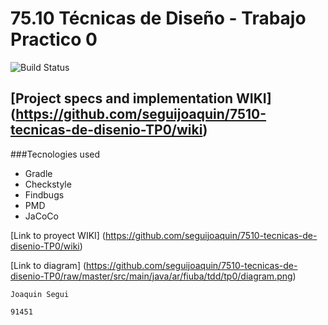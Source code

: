 # 75.10 Técnicas de Diseño - Trabajo Practico 0
 ![Build Status](https://travis-ci.org/seguijoaquin/7510-tecnicas-de-disenio-TP0.svg?branch=master)


## [Project specs and implementation  WIKI] (https://github.com/seguijoaquin/7510-tecnicas-de-disenio-TP0/wiki)


###Tecnologies used

* Gradle
* Checkstyle
* Findbugs
* PMD
* JaCoCo

[Link to proyect WIKI] (https://github.com/seguijoaquin/7510-tecnicas-de-disenio-TP0/wiki)


[Link to diagram] (https://github.com/seguijoaquin/7510-tecnicas-de-disenio-TP0/raw/master/src/main/java/ar/fiuba/tdd/tp0/diagram.png)

`Joaquin Segui`


`91451`



